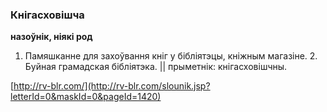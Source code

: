 ### Кнігасховішча
**назоўнік, ніякі род**

1. Памяшканне для захоўвання кніг у бібліятэцы, кніжным магазіне. 2. Буйная грамадская бібліятэка. || прыметнік: кнігасховішчны.

<a rel="author">[http://rv-blr.com/](http://rv-blr.com/slounik.jsp?letterId=0&maskId=0&pageId=1420)</a>
